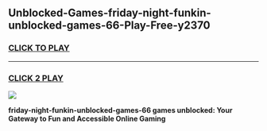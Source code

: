 
## Unblocked-Games-friday-night-funkin-unblocked-games-66-Play-Free-y2370
<h3>
<a href="https://premium76.site?title=friday-night-funkin-unblocked-games-66&ref=18A1">CLICK TO PLAY</a></h3>
<hr>

<h3>
<a href="https://premium76.site?title=friday-night-funkin-unblocked-games-66&ref=18A1">CLICK 2 PLAY</a>
  
</h3>

<a href="https://premium76.site?title=friday-night-funkin-unblocked-games-66&ref=18A1"><img src="https://clearcache.store/games.png"></a>


**friday-night-funkin-unblocked-games-66 games unblocked: Your Gateway to Fun and Accessible Online Gaming**
